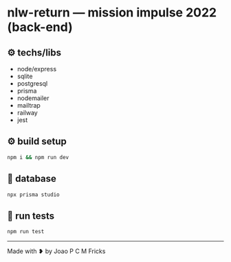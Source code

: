 # nlw-return — mission impulse 2022 (back-end)

## :gear: techs/libs

- node/express
- sqlite
- postgresql
- prisma
- nodemailer
- mailtrap
- railway
- jest

## :gear: build setup

```bash
npm i && npm run dev
```

## :floppy_disk: database

```bash
npx prisma studio
```

## :rotating_light: run tests

```bash
npm run test
```

---

Made with ❥ by Joao P C M Fricks

